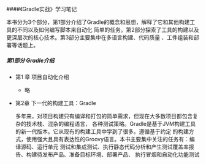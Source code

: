 ####《Gradle实战》学习笔记

本书分为3个部分，第1部分介绍了Gradle的概念和思想，解释了它和其他构建工具的不同以及如何编写脚本来自动化
简单的任务。第2部分探索了工具的构建以及更深层次的核心技术。第3部分主要集中在多语言构建、代码质量
、工件组装和部署等话题上。

##### 第1部分 Gradle介绍

- 第1 章  项目自动化介绍

    - 略
    
- 第2章 下一代的构建工具：Gradle

    多年来，对项目构建只有编译和打包的简单需求，但现在大多数项目都包含复杂的技术栈、混杂的编程语言，
    各种测试策略。Gradle是基于JVM构建工具的新一代版本。它从现有的构建工具中学到了很多。遵循基于约定
    的构建方式，使用强大且具有表达性的Groovy语言。本书主要集中关注的任务有：编译源码、运行单元
    测试和集成测试、执行静态代码分析和产生测试覆盖率报告、构建待发布产品、准备目标环境、部署产品、
    执行冒烟和自动化功能测试
    